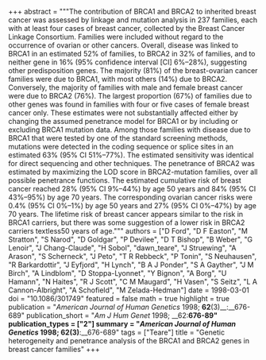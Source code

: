 +++
abstract = """The contribution of BRCA1 and BRCA2 to inherited breast cancer was assessed by linkage and mutation analysis in 237 families, each with at least four cases of breast cancer, collected by the Breast Cancer Linkage Consortium. Families were included without regard to the occurrence of ovarian or other cancers. Overall, disease was linked to BRCA1 in an estimated 52% of families, to BRCA2 in 32% of families, and to neither gene in 16% (95% confidence interval [CI] 6%–28%), suggesting other predisposition genes. The majority (81%) of the breast-ovarian cancer families were due to BRCA1, with most others (14%) due to BRCA2. Conversely, the majority of families with male and female breast cancer were due to BRCA2 (76%). The largest proportion (67%) of families due to other genes was found in families with four or five cases of female breast cancer only. These estimates were not substantially affected either by changing the assumed penetrance model for BRCA1 or by including or excluding BRCA1 mutation data. Among those families with disease due to BRCA1 that were tested by one of the standard screening methods, mutations were detected in the coding sequence or splice sites in an estimated 63% (95% CI 51%–77%). The estimated sensitivity was identical for direct sequencing and other techniques. The penetrance of BRCA2 was estimated by maximizing the LOD score in BRCA2-mutation families, over all possible penetrance functions. The estimated cumulative risk of breast cancer reached 28% (95% CI 9%–44%) by age 50 years and 84% (95% CI 43%–95%) by age 70 years. The corresponding ovarian cancer risks were 0.4% (95% CI 0%–1%) by age 50 years and 27% (95% CI 0%–47%) by age 70 years. The lifetime risk of breast cancer appears similar to the risk in BRCA1 carriers, but there was some suggestion of a lower risk in BRCA2 carriers textless50 years of age."""
authors = ["D Ford", "D F Easton", "M Stratton", "S Narod", "D Goldgar", "P Devilee", "D T Bishop", "B Weber", "G Lenoir", "J Chang-Claude", "H Sobol", "dawn_teare", "J Struewing", "A Arason", "S Scherneck", "J Peto", "T R Rebbeck", "P Tonin", "S Neuhausen", "R Barkardottir", "J Eyfjord", "H Lynch", "B A J Ponder", "S A Gayther", "J M Birch", "A Lindblom", "D Stoppa-Lyonnet", "Y Bignon", "A Borg", "U Hamann", "N Haites", "R J Scott", "C M Maugard", "H Vasen", "S Seitz", "L A Cannon-Albright", "A Schofield", "M Zelada-Hedman"]
date = 1998-03-01
doi = "10.1086/301749"
featured = false
math = true
highlight = true
publication = "*American Journal of Human Genetics* 1998; __62__(3)__:__676-689"
publication_short = "*Am J Hum Genet* 1998; __62:__676-89"
publication_types = ["2"]
summary = "*American Journal of Human Genetics* 1998; __62__(3)__:__676-689"
tags = ["Teare"]
title = "Genetic heterogeneity and penetrance analysis of the BRCA1 and BRCA2 genes in breast cancer families"
+++


